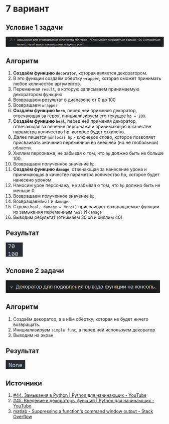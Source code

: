 # 7 вариант
## Условие 1 задачи
![alt text](image.png)
## Алгоритм
1. __Создаём функцию `decorator`__, которая является декоратором.
2. В это функции создаём обёртку `wrapper`, которая сможет принимать любое количество аргументов.
3. Переменная `result`, в которую записываем принимаемую декоратором функцию
4. Возвращаем результат в диапазоне от 0 до 100
5. Возвращаем `wrapper`
6.  __Создаём функцию `hero`__, перед ней применяя декоратор, отвечающая за героя, инициализируем его текущее `hp = 100`.
7. __Создаём функцию `heal`__, перед ней применяя декоратор, отвечающая за лечение персонажа и принимающая в качестве параметра количество hp, которое будет отхилено.
8. Далее пишется `nonlocal hp` - ключевое слово, которое позволяет присваивать значения переменной во внешней (но не глобальной) области.
9. Хиллим персонажа, не забывая о том, что `hp` должно быть не больше 100.
10. Возвращаем полученное значение `hp`.
11. __Создаём функцию `damage`__, отвечающая за нанесение урона и принимающая в качестве параметра количество hp, которое будет нанесено уроном.
12. Наносим урон персонажу, не забывая о том, что `hp` должно быть не меньше 0.
13. Возвращаем полученное значение `hp`.
14. Возвращаем`heal` и `damage`.
15. Строка `heal, damage = hero()` присваивает возвращаемые функции из замыкания переменным `heal` И `damage`
16. Выводим результат (отнимаем 30 хп и хиллим 40)
## Результат
![alt text](image-2.png)
## Условие 2 задачи 
![alt text](image-1.png)
## Алгоритм
1. Создаём декоратор, а в нём обёртку, которая не будет ничего возвращать.
2. Инициализируем `simple func`, а перед ней используем декоратор
3. Выводим на экран
## Результат
![alt text](image-3.png)
## Источники
1. [#44. Замыкания в Python | Python для начинающих - YouTube](https://www.youtube.com/watch?v=sJF7OMNgLUs)
2. [#45. Введение в декораторы функций | Python для начинающих - YouTube](https://www.youtube.com/watch?v=v0qZPplzwUQ&t=385s)
3. [matlab - Suppressing a function's command window output - Stack Overflow](https://stackoverflow.com/questions/3029636/suppressing-a-functions-command-window-output)
